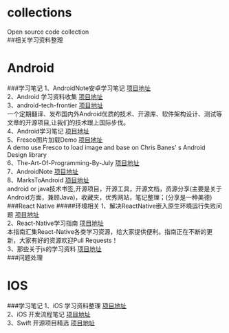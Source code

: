 # collections
Open source code collection<br>
##相关学习资料整理
# Android
###学习笔记
1、AndroidNote安卓学习笔记  [项目地址](https://github.com/GcsSloop/AndroidNote) <br>
2、Android 学习资料收集  [项目地址](https://github.com/Freelander/Android_Data) <br>
3、android-tech-frontier  [项目地址](https://github.com/hehonghui/android-tech-frontier) <br>
一个定期翻译、发布国内外Android优质的技术、开源库、软件架构设计、测试等文章的开源项目,让我们的技术跟上国际步伐。<br>
4、Android学习笔记  [项目地址](https://github.com/CharonChui/AndroidNote) <br>
5、Fresco图片加载Demo   [项目地址](https://github.com/06peng/FrescoDemo) <br>
A demo use Fresco to load image and base on Chris Banes' s Android Design library<br>
6、The-Art-Of-Programming-By-July   [项目地址](https://github.com/julycoding/The-Art-Of-Programming-By-July) <br>
7、AndroidNote   [项目地址](https://github.com/venshine/AndroidNote) <br>
8、MarksToAndroid   [项目地址](https://github.com/Arisono/MarksToAndroid) <br>
android or java技术书签,开源项目，开源工具，开源文档，资源分享(主要是关于Android方面，兼顾Java)，收藏夹，优秀网站，笔记整理；(分享是一种美德)<br>
###React Native
#####环境相关
1、解决ReactNative嵌入原生环境运行失败问题  [项目地址](https://github.com/Kennytian/embedded) <br>
2、React-Native学习指南  [项目地址](https://github.com/ele828/react-native-guide) <br>
本指南汇集React-Native各类学习资源，给大家提供便利。指南正在不断的更新，大家有好的资源欢迎Pull Requests！ <br>
3、那些关于js的学习资料  [项目地址](https://annatarhe.github.io/2016/03/20/learning-resources-about-js.html) <br>
###问题处理
# IOS
###学习笔记
1、iOS 学习资料整理  [项目地址](https://github.com/Aufree/trip-to-iOS) <br>
2、iOS 开发流程笔记  [项目地址](https://github.com/leecade/ios-dev-flow) <br>
3、Swift 开源项目精选  [项目地址](https://github.com/ipader/SwiftGuide/blob/master/Featured.md) <br>
